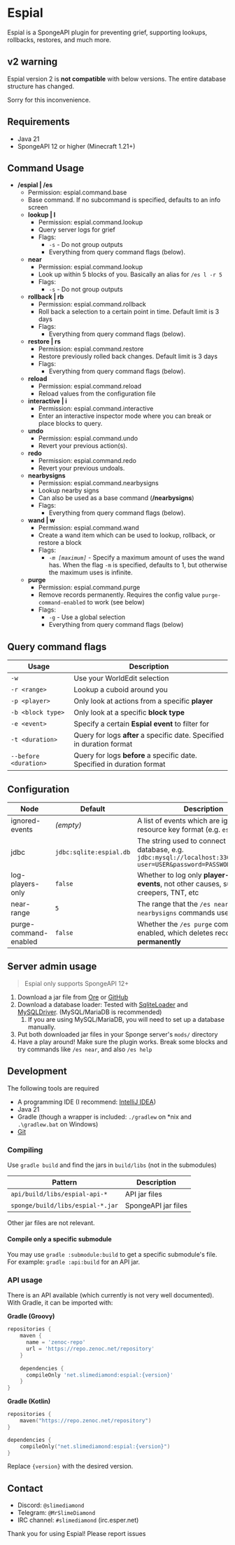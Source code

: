 # Espial
Espial is a SpongeAPI plugin for preventing grief, supporting lookups, rollbacks, restores, and much more.

## v2 warning
Espial version 2 is **not compatible** with below versions. The entire database structure has changed.

Sorry for this inconvenience.

## Requirements
* Java 21
* SpongeAPI 12 or higher (Minecraft 1.21+)

## Command Usage
* **/espial | /es**
  * Permission: espial.command.base
  * Base command. If no subcommand is specified, defaults to an info screen
  * **lookup | l**
    * Permission: espial.command.lookup
    * Query server logs for grief
    * Flags:
      *  `-s` - Do not group outputs
      * Everything from query command flags (below).
  * **near**
    * Permission: espial.command.lookup
    * Look up within 5 blocks of you. Basically an alias for `/es l -r 5`
    * Flags:
      * `-s` - Do not group outputs
  * **rollback | rb**
    * Permission: espial.command.rollback
    * Roll back a selection to a certain point in time. Default limit is 3 days
    * Flags:
      * Everything from query command flags (below).
  * **restore | rs**
    * Permission: espial.command.restore
    * Restore previously rolled back changes. Default limit is 3 days
    * Flags:
      * Everything from query command flags (below).
  * **reload**
    * Permission: espial.command.reload
    * Reload values from the configuration file
  * **interactive | i**
    * Permission: espial.command.interactive
    * Enter an interactive inspector mode where you can break or place blocks to query.
  * **undo**
    * Permission: espial.command.undo
    * Revert your previous action(s).
  * **redo**
    * Permission: espial.command.redo
    * Revert your previous undoals.
  * **nearbysigns**
    * Permission: espial.command.nearbysigns
    * Lookup nearby signs
    * Can also be used as a base command (**/nearbysigns**)
    * Flags: 
      * Everything from query command flags (below).
  * **wand | w**
    * Permission: espial.command.wand
    * Create a wand item which can be used to lookup, rollback, or restore a block
    * Flags:
      * *`-m [maximum]`* - Specify a maximum amount of uses the wand has. When the flag `-m` is specified,
      defaults to 1, but otherwise the maximum uses is infinite.
  * **purge**
    * Permission: espial.command.purge
    * Remove records permanently. Requires the config value `purge-command-enabled` to work (see below)
    * Flags:
      * `-g` - Use a global selection
      * Everything from query command flags (below)

## Query command flags
| Usage                 | Description                                                             |
|-----------------------|-------------------------------------------------------------------------|
| `-w`                  | Use your WorldEdit selection                                            |
| `-r <range>`          | Lookup a cuboid around you                                              |
| `-p <player>`         | Only look at actions from a specific **player**                         |
| `-b <block type>`     | Only look at a specific **block type**                                  |
| `-e <event>`          | Specify a certain **Espial event** to filter for                        |
| `-t <duration>`       | Query for logs **after** a specific date. Specified in duration format  |
| `--before <duration>` | Query for logs **before** a specific date. Specified in duration format |

## Configuration
| Node                  | Default                 | Description                                                                                                         |
|-----------------------|-------------------------|---------------------------------------------------------------------------------------------------------------------|
| ignored-events        | *(empty)*               | A list of events which are ignored, in resource key format (e.g. `espial:break`)                                    |
| jdbc                  | `jdbc:sqlite:espial.db` | The string used to connect to the database, e.g. `jdbc:mysql://localhost:3306/DATABASE?user=USER&password=PASSWORD` |
| log-players-only      | `false`                 | Whether to log only **player-caused events**, not other causes, such as creepers, TNT, etc                          |
| near-range            | `5`                     | The range that the `/es near` and `/es nearbysigns` commands use                                                    |
| purge-command-enabled | `false`                 | Whether the `/es purge` command is enabled, which deletes records **permanently**                                   |

## Server admin usage
> Espial only supports SpongeAPI 12+

1. Download a jar file from [Ore](https://ore.spongepowered.org/SlimeDiamond/Espial/versions) or [GitHub](https://github.com/MrSlimeDiamond/Espial/releases/)
2. Download a database loader: Tested with [SqliteLoader](https://ore.spongepowered.org/whimxiqal/SqliteLoader) and [MySQLDriver](https://ore.spongepowered.org/Semenkovsky_Ivan/MySQLDriver). (MySQL/MariaDB is recommended)
   1. If you are using MySQL/MariaDB, you will need to set up a database manually.
3. Put both downloaded jar files in your Sponge server's `mods/` directory
4. Have a play around! Make sure the plugin works. Break some blocks and try commands like `/es near`, and also `/es help`

## Development
The following tools are required
* A programming IDE (I recommend: [IntelliJ IDEA](https://www.jetbrains.com/idea/))
* Java 21
* Gradle (though a wrapper is included: `./gradlew` on \*nix and `.\gradlew.bat` on Windows)
* [Git](https://git-scm.com/)

### Compiling
Use `gradle build` and find the jars in `build/libs` (not in the submodules)

| Pattern                          | Description                  |
|----------------------------------|------------------------------|
| `api/build/libs/espial-api-*`    | API jar files                |
| `sponge/build/libs/espial-*.jar` | SpongeAPI jar files          |

Other jar files are not relevant.

#### Compile only a specific submodule
You may use `gradle :submodule:build` to get a specific submodule's file. For example: `gradle :api:build` for an API jar.

### API usage
There is an API available (which currently is not very well documented). With Gradle, it can be imported with:

**Gradle (Groovy)**
```groovy
repositories {
    maven {
      name = 'zenoc-repo'
      url = 'https://repo.zenoc.net/repository'
    }
  
    dependencies {
      compileOnly 'net.slimediamond:espial:{version}'
    }
}
```

**Gradle (Kotlin)**
```kotlin
repositories {
    maven("https://repo.zenoc.net/repository")
}

dependencies {
    compileOnly("net.slimediamond:espial:{version}")
}
```

Replace `{version}` with the desired version.

## Contact
* Discord: `@slimediamond`
* Telegram: `@MrSlimeDiamond`
* IRC channel: `#slimediamond` (irc.esper.net)

Thank you for using Espial! Please report issues